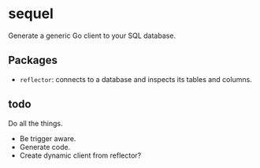 # sequel

Generate a generic Go client to your SQL database.

## Packages

* `reflector`: connects to a database and inspects its tables and columns.

## todo

Do all the things.

- Be trigger aware.
- Generate code.
- Create dynamic client from reflector?
